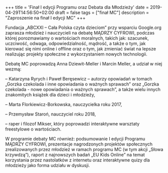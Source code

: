 +++
title = 'Finał I edycji Programu oraz Debata dla Młodzieży'
date = 2019-04-29T14:56:50+02:00
draft = false
tags = ["finał MC"]
description = "Zaproszenie na finał I edycji MC"
+++

Fundacja „ABCXXI – Cała Polska czyta dzieciom” przy wsparciu Google.org
zaprasza młodzież i nauczycieli na debatę MĄDRZY CYFROWI, podczas której
porozmawiamy o wartościach moralnych, takich jak: szacunek, uczciwość, odwaga,
odpowiedzialność, mądrość, a także o tym, jak kierować się nimi online i
offline oraz o tym, jak zmieniać świat na lepsze realizując projekty społeczne
z wykorzystaniem nowych technologii.

Debatę MC poprowadzą Anna Dziewit-Meller i Marcin Meller, a udział w niej
wezmą:

– Katarzyna Ryrych i Paweł Beręsewicz – autorzy opowiadań w tomach „Gorzka
  czekolada i inne opowiadania o ważnych sprawach” oraz „Gorzka czekolada -
  nowe opowiadania o ważnych sprawach”, a także wielu innych znakomitych
  książek dla dzieci i młodzieży,

– Marta Florkiewicz-Borkowska, nauczycielka roku 2017,

– Przemysław Staroń, nauczyciel roku 2018,

– raper i filozof Mikser, który poprowadzi interaktywne warsztaty freestylowe o
  wartościach.

W programie debaty MC również: podsumowanie I edycji Programu MĄDRZY CYFROWI,
prezentacje nagrodzonych projektów społecznych zrealizowanych przez młodzież w
ramach programu MC (w tym akcji „Słowa krzywdzą”), raport z najnowszych badań
„EU Kids Online” na temat korzystania przez nastolatków z internetu oraz
interaktywne quizy dla młodzieży jako forma udziału w dyskusji.
